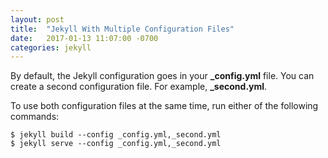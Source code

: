 ```yaml
---
layout: post
title:  "Jekyll With Multiple Configuration Files"
date:   2017-01-13 11:07:00 -0700
categories: jekyll
---
```

By default, the Jekyll configuration goes in your **_config.yml** file.  You can create a second configuration file.  For example, **_second.yml**.

To use both configuration files at the same time, run either of the following commands:
```
$ jekyll build --config _config.yml,_second.yml
$ jekyll serve --config _config.yml,_second.yml
```